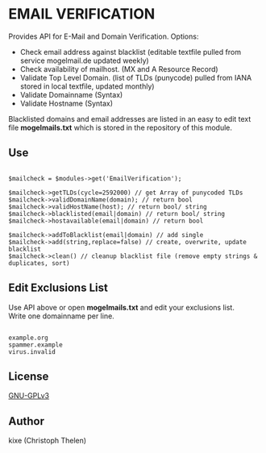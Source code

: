 EMAIL VERIFICATION
==================

Provides API for E-Mail and Domain Verification. Options:   

+ Check email address against blacklist (editable textfile pulled from service mogelmail.de updated weekly)  
+ Check availability of mailhost. (MX and A Resource Record)
+ Validate Top Level Domain. (list of TLDs (punycode) pulled from IANA stored in local textfile, updated monthly)
+ Validate Domainname (Syntax)
+ Validate Hostname (Syntax)

Blacklisted domains and email addresses are listed in an easy to edit text file **mogelmails.txt** which is stored in the repository of this module.  

## Use

```

$mailcheck = $modules->get('EmailVerification');

$mailcheck->getTLDs(cycle=2592000) // get Array of punycoded TLDs
$mailcheck->validDomainName(domain); // return bool
$mailcheck->validHostName(host); // return bool/ string
$mailcheck->blacklisted(email|domain) // return bool/ string
$mailcheck->hostavailable(email|domain) // return bool

$mailcheck->addToBlacklist(email|domain) // add single
$mailcheck->add(string,replace=false) // create, overwrite, update blacklist
$mailcheck->clean() // cleanup blacklist file (remove empty strings & duplicates, sort)

```

## Edit Exclusions List
Use API above or open **mogelmails.txt** and edit your exclusions list.  
Write one domainname per line.  

```

example.org
spammer.example
virus.invalid

```

## License
[GNU-GPLv3](http://www.gnu.org/licenses/gpl-3.0.html)

## Author
kixe (Christoph Thelen)
